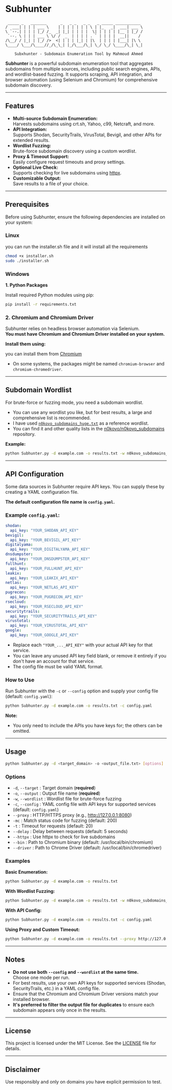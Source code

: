 # Subhunter

```ascii
 _____ _   _______      _   _ _   _ _   _ _____ ___________ 
/  ___| | | | ___ \    | | | | | | | \ | |_   _|  ___| ___ \ 
\ `--.| | | | |_/ /_  _| |_| | | | |  \| | | | | |__ | |_/ /
 `--. \ | | | ___ \ \/ /  _  | | | | . ` | | | |  __||    / 
/\__/ / |_| | |_/ />  <| | | | |_| | |\  | | | | |___| |\ \ 
\____/ \___/\____//_/\_\_| |_/\___/\_| \_/ \_/ \____/\_| \_|
                                                            
    Subxhunter - Subdomain Enumeration Tool by Mahmoud Ahmed
```

**Subhunter** is a powerful subdomain enumeration tool that aggregates subdomains from multiple sources, including public search engines, APIs, and wordlist-based fuzzing. It supports scraping, API integration, and browser automation (using Selenium and Chromium) for comprehensive subdomain discovery.

---

## Features

- **Multi-source Subdomain Enumeration:**  
  Harvests subdomains using crt.sh, Yahoo, c99, Netcraft, and more.
- **API Integration:**  
  Supports Shodan, SecurityTrails, VirusTotal, Bevigil, and other APIs for extended results.
- **Wordlist Fuzzing:**  
  Brute-force subdomain discovery using a custom wordlist.
- **Proxy & Timeout Support:**  
  Easily configure request timeouts and proxy settings.
- **Optional Live Check:**  
  Supports checking for live subdomains using [httpx](https://github.com/projectdiscovery/httpx).
- **Customizable Output:**  
  Save results to a file of your choice.

---

## Prerequisites

Before using Subhunter, ensure the following dependencies are installed on your system:

### Linux

you can run the installer.sh file and it will install all the requirements

```bash
chmod +x installer.sh
sudo ./installer.sh
```

### Windows

**1. Python Packages**

Install required Python modules using pip:

```bash
pip install -r requirements.txt
```

### 2. Chromium and Chromium Driver

Subhunter relies on headless browser automation via Selenium.  
**You must have Chromium and Chromium Driver installed on your system.**

**Install them using:**

you can install them from [Chromium](https://googlechromelabs.github.io/chrome-for-testing/)
- On some systems, the packages might be named `chromium-browser` and `chromium-chromedriver`.

---

## Subdomain Wordlist

For brute-force or fuzzing mode, you need a subdomain wordlist.

- You can use any wordlist you like, but for best results, a large and comprehensive list is recommended.
- I have used [`n0kovo_subdomains_huge.txt`](https://github.com/n0kovo/n0kovo_subdomains/blob/main/n0kovo_subdomains_huge.txt) as a reference wordlist.
- You can find it and other quality lists in the [n0kovo/n0kovo_subdomains](https://github.com/n0kovo/n0kovo_subdomains) repository.

**Example:**
```bash
python Subhunter.py -d example.com -o results.txt -w n0kovo_subdomains_huge.txt
```

---

## API Configuration

Some data sources in Subhunter require API keys. You can supply these by creating a YAML configuration file.

**The default configuration file name is `config.yaml`.**

### Example `config.yaml`:

```yaml
shodan:
  api_key: "YOUR_SHODAN_API_KEY"
bevigil:
  api_key: "YOUR_BEVIGIL_API_KEY"
digitalyama:
  api_key: "YOUR_DIGITALYAMA_API_KEY"
dnsdumpster:
  api_key: "YOUR_DNSDUMPSTER_API_KEY"
fullhunt:
  api_key: "YOUR_FULLHUNT_API_KEY"
leakix:
  api_key: "YOUR_LEAKIX_API_KEY"
netlas:
  api_key: "YOUR_NETLAS_API_KEY"
pugrecon:
  api_key: "YOUR_PUGRECON_API_KEY"
rsecloud:
  api_key: "YOUR_RSECLOUD_API_KEY"
securitytrails:
  api_key: "YOUR_SECURITYTRAILS_API_KEY"
virustotal:
  api_key: "YOUR_VIRUSTOTAL_API_KEY"
google:
  api_key: "YOUR_GOOGLE_API_KEY"
```

- Replace each `"YOUR_..._API_KEY"` with your actual API key for that service.
- You can leave any unused API key field blank, or remove it entirely if you don't have an account for that service.
- The config file must be valid YAML format.

### How to Use

Run Subhunter with the `-c` or `--config` option and supply your config file (default: `config.yaml`):

```bash
python Subhunter.py -d example.com -o results.txt -c config.yaml
```

**Note:**  
- You only need to include the APIs you have keys for; the others can be omitted.

---

## Usage

```bash
python Subhunter.py -d <target_domain> -o <output_file.txt> [options]
```

### **Options**

- `-d`, `--target`      : Target domain (**required**)
- `-o`, `--output`      : Output file name (**required**)
- `-w`, `--wordlist`    : Wordlist file for brute-force fuzzing
- `-c`, `--config`      : YAML config file with API keys for supported services (default: `config.yaml`)
- `--proxy`             : HTTP/HTTPS proxy (e.g., http://127.0.0.1:8080)
- `-mc`                 : Match status code for fuzzing (default: 200)
- `-t`                  : Timeout for requests (default: 20)
- `--delay`             : Delay between requests (default: 5 seconds)
- `--httpx`             : Use httpx to check for live subdomains
- `--bin`               : Path to Chromium binary (default: /usr/local/bin/chromium)
- `--driver`            : Path to Chrome Driver (default: /usr/local/bin/chromedriver)

### **Examples**

**Basic Enumeration:**
```bash
python Subhunter.py -d example.com -o results.txt
```

**With Wordlist Fuzzing:**
```bash
python Subhunter.py -d example.com -o results.txt -w n0kovo_subdomains_huge.txt
```

**With API Config:**
```bash
python Subhunter.py -d example.com -o results.txt -c config.yaml
```

**Using Proxy and Custom Timeout:**
```bash
python Subhunter.py -d example.com -o results.txt --proxy http://127.0.0.1:8080 -t 10
```

---

## Notes

- **Do not use both `--config` and `--wordlist` at the same time.**  
  Choose one mode per run.
- For best results, use your own API keys for supported services (Shodan, SecurityTrails, etc.) in a YAML config file.
- Ensure that the Chromium and Chromium Driver versions match your installed browser.
- **It's preferred to filter the output file for duplicates** to ensure each subdomain appears only once in the results.

---

## License

This project is licensed under the MIT License. See the [LICENSE](LICENSE) file for details.

---

## Disclaimer

Use responsibly and only on domains you have explicit permission to test.